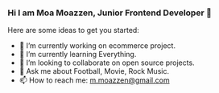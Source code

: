 ### Hi I am Moa Moazzen, Junior Frontend Developer 👋

Here are some ideas to get you started:

- 🔭 I’m currently working on ecommerce project.
- 🌱 I’m currently learning Everything.
- 👯 I’m looking to collaborate on open source projects.
- 💬 Ask me about Football, Movie, Rock Music.
- 📫 How to reach me: m.moazzen@gmail.com
